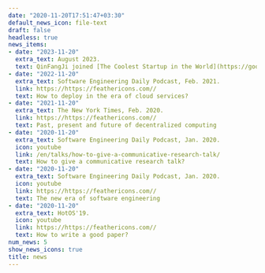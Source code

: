 ```yaml
---
date: "2020-11-20T17:51:47+03:30"
default_news_icon: file-text
draft: false
headless: true
news_items:
- date: "2023-11-20"
  extra_text: August 2023.
  text: QinFangJi joined [The Coolest Startup in the World](https://goodluck.com) as the CEO
- date: "2022-11-20"
  extra_text: Software Engineering Daily Podcast, Feb. 2021.
  link: https://https://feathericons.com//
  text: How to deploy in the era of cloud services?
- date: "2021-11-20"
  extra_text: The New York Times, Feb. 2020.
  link: https://https://feathericons.com//
  text: Past, present and future of decentralized computing
- date: "2020-11-20"
  extra_text: Software Engineering Daily Podcast, Jan. 2020.
  icon: youtube
  link: /en/talks/how-to-give-a-communicative-research-talk/
  text: How to give a communicative research talk?
- date: "2020-11-20"
  extra_text: Software Engineering Daily Podcast, Jan. 2020.
  icon: youtube
  link: https://https://feathericons.com//
  text: The new era of software engineering
- date: "2020-11-20"
  extra_text: HotOS'19.
  icon: youtube
  link: https://https://feathericons.com//
  text: How to write a good paper?
num_news: 5
show_news_icons: true
title: news
---
```

